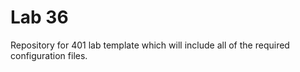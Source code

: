 # Lab 36
Repository for 401 lab template which will include all of the required configuration files.   
